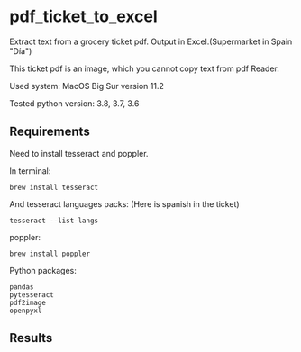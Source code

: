 # pdf_ticket_to_excel
Extract text from a grocery ticket pdf. Output in Excel.(Supermarket in Spain "Día")

This ticket pdf is an image, which you cannot copy text from pdf Reader.

Used system: MacOS Big Sur version 11.2

Tested python version: 3.8, 3.7, 3.6

## Requirements
Need to install tesseract and poppler.


In terminal:
```
brew install tesseract
```
And tesseract languages packs: 
(Here is spanish in the ticket)
```
tesseract --list-langs
```
poppler:
```
brew install poppler
```

Python packages:
```
pandas
pytesseract
pdf2image
openpyxl
```

## Results

